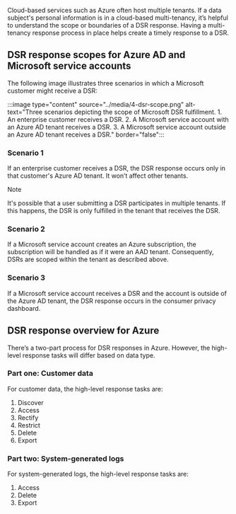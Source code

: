 Cloud-based services such as Azure often host multiple tenants. If a data subject's personal information is in a cloud-based multi-tenancy, it’s helpful to understand the scope or boundaries of a DSR response. Having a multi-tenancy response process in place helps create a timely response to a DSR.

## DSR response scopes for Azure AD and Microsoft service accounts

The following image illustrates three scenarios in which a Microsoft customer might receive a DSR:

:::image type="content" source="../media/4-dsr-scope.png" alt-text="Three scenarios depicting the scope of Microsoft DSR fulfillment. 1. An enterprise customer receives a DSR. 2. A Microsoft service account with an Azure AD tenant receives a DSR. 3. A Microsoft service account outside an Azure AD tenant receives a DSR." border="false":::

### Scenario 1

If an enterprise customer receives a DSR, the DSR response occurs only in that customer's Azure AD tenant. It won’t affect other tenants.

> [!NOTE]
> It's possible that a user submitting a DSR participates in multiple tenants. If this happens, the DSR is only fulfilled in the tenant that receives the DSR.

### Scenario 2

If a Microsoft service account creates an Azure subscription, the subscription will be handled as if it were an AAD tenant. Consequently, DSRs are scoped within the tenant as described above.

### Scenario 3

If a Microsoft service account receives a DSR and the account is outside of the Azure AD tenant, the DSR response occurs in the consumer privacy dashboard.

## DSR response overview for Azure

There’s a two-part process for DSR responses in Azure. However, the high-level response tasks will differ based on data type.

### Part one: Customer data

For customer data, the high-level response tasks are:

1. Discover
2. Access
3. Rectify
4. Restrict
5. Delete
6. Export

### Part two: System-generated logs

For system-generated logs, the high-level response tasks are:

1. Access
2. Delete
3. Export
